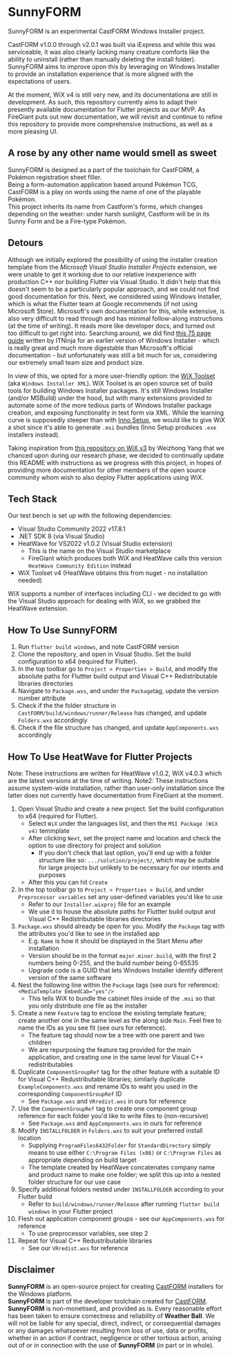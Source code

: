 # SunnyFORM

SunnyFORM is an experimental CastFORM Windows Installer project.

CastFORM v1.0.0 through v2.0.1 was built via iExpress and while this was serviceable, it was also clearly lacking many creature comforts like the ability to uninstall (rather than manually deleting the install folder).  
SunnyFORM aims to improve upon this by leveraging on Windows Installer to provide an installation experience that is more aligned with the expectations of users.

At the moment, WiX v4 is still very new, and its documentationa are still in development. 
As such, this repository currently aims to adapt their presently available documentation for Flutter projects as our MVP. 
As FireGiant puts out new documentation, we will revisit and continue to refine this repository to provide more comprehensive instructions, 
as well as a more pleasing UI.

## A rose by any other name would smell as sweet

SunnyFORM is designed as a part of the toolchain for CastFORM, a Pokémon registration sheet filler.  
Being a form-automation application based around Pokémon TCG, CastFORM is a play on words using the name of one of the playable Pokémon.  
This project inherits its name from Castform's forms, which changes depending on the weather: under harsh sunlight, Castform will be in its Sunny Form and be a Fire-type Pokémon.

## Detours

Although we initially explored the possibility of using the installer creation template from the *Microsoft Visual Studio Installer Projects* extension, 
we were unable to get it working due to our relative inexperience with production C++ nor building Flutter via Visual Studio. 
It didn't help that this doesn't seem to be a particularly popular approach, and we could not find good documentation for this. 
Next, we considered using Windows Installer, which is what the Flutter team at Google recommends (if not using Microsoft Store). 
Microsoft's own documentation for this, while extensive, is also very difficult to read through and has minimal follow-along instructions (at the time of writing). 
It reads more like developer docs, and turned out too difficult to get right into. Searching around, we did find [this 75 page guide](https://www.itninja.com/static/c94ee3e6f937bcb62a8451cb94a0a206.pdf) 
written by ITNinja for an earlier version of Windows Installer - which is really great and much more digestable than Microsoft's official documentation - but unfortunately 
was still a bit much for us, considering our extremely small team size and product size.

In view of this, we opted for a more user-friendly option: the [WiX Toolset](https://github.com/wixtoolset/wix) (aka `Windows Installer XML`).
WiX Toolset is an open source set of build tools for building Windows Installer packages. 
It's still Windows Installer (and/or MSBuild) under the hood, but with many extensions provided to automate some of the more tedious parts of Windows Installer package creation, 
and exposing functionality in text form via XML. While the learning curve is supposedly steeper than with [Inno Setup](https://jrsoftware.org/isinfo.php), 
we would like to give WiX a shot since it's able to generate `.msi` bundles (Inno Setup produces `.exe` installers instead).

Taking inspiration from [this repository on WiX v3](https://github.com/zonble/flutter_wix_installer_example) by Weizhong Yang that we chanced upon during our research phase, 
we decided to continually update this README with instructions as we progress with this project, 
in hopes of providing more documentation for other members of the open source community whom wish to also deploy Flutter applications using WiX.

## Tech Stack

Our test bench is set up with the following dependencies:  
- Visual Studio Community 2022 v17.8.1
- .NET SDK 8 (via Visual Studio)
- HeatWave for VS2022 v1.0.2 (Visual Studio extension)
  - This is the name on the Visual Studio marketplace
  - FireGiant which produces both WiX and HeatWave calls this version `HeatWave Community Edition` instead
- WiX Toolset v4 (HeatWave obtains this from nuget - no installation needed)

WiX supports a number of interfaces including CLI - we decided to go with the Visual Studio approach for dealing with WiX, so we grabbed the HeatWave extension.

## How To Use SunnyFORM

1. Run `flutter build windows`, and note CastFORM version
2. Clone the repository, and open in Visual Studio. Set the build configuration to x64 (required for Flutter).
3. In the top toolbar go to `Project > Properties > Build`, and modify the absolute paths for Fluttter build output and Visual C++ Redistributable libraries directories
3. Navigate to `Package.wxs`, and under the `Package`tag, update the version number attribute
4. Check if the the folder structure in `CastFORM/build/windows/runner/Release` has changed, and update `Folders.wxs` accordingly
5. Check if the file structure has changed, and update `AppComponents.wxs` accordingly

## How To Use HeatWave for Flutter Projects

Note: These instructions are written for HeatWave v1.0.2, WiX v4.0.3 which are the latest versions at the time of writing.
Note2: These instructions assume system-wide installation, rather than user-only installation since the latter does not currently have documentation from FireGiant at the moment.

1. Open Visual Studio and create a new project. Set the build configuration to x64 (required for Flutter).
    - Select `WiX` under the languages list, and then the `MSI Package (WiX v4)` temmplate
    - After clicking `Next`, set the project name and location and check the option to use directory for project and solution
      - If you don't check that last option, you'll end up with a folder structure like so: `.../solution/project/`, 
which may be suitable for large projects but unlikely to be necessary for our intents and purposes
    - After this you can hit `Create`
2. In the top toolbar go to `Project > Properties > Build`, and under `Preprocessor variables` set any user-defined variables you'd like to use
    - Refer to our `Installer.wixproj` file for an example
    - We use it to house the absolute paths for Fluttter build output and Visual C++ Redistributable libraries directories
3. `Package.wxs` should already be open for you. Modify the `Package` tag with the attributes you'd like to see in the installed app
    - E.g. `Name` is how it should be displayed in the Start Menu after installation
    - Version should be in the format `major.minor.build`, with the first 2 numbers being 0-255, and the build number being 0-65535
    - Upgrade code is a GUID that lets Windows Installer identify different version of the same software
4. Nest the following line within the `Package` tags (see ours for reference): `<MediaTemplate EmbedCab="yes"/>`
    - This tells WiX to bundle the cabinet files inside of the `.msi` so that you only distribute one file as the installer
5. Create a new `Feature` tag to enclose the existing template feature; create another one in the same level as the along side `Main`. Feel free to name the IDs as you see fit (see ours for reference).
    - The feature tag should now be a tree with one parent and two children
    - We are repurposing the feature tag provided for the main application, and creating one in the same level for Visual C++ redistributables
6. Duplicate `ComponentGroupRef` tag for the other feature with a suitable ID for Visual C++ Redustributable libraries; similarly duplicate `ExampleComponents.wxs` and rename IDs to waht you used in the corresponding `ComponentGroupRef` ID
    - See `Package.wxs` and `VRredist.wxs` in ours for reference
7. Use the `ComponentGroupRef` tag to create one component group reference for each folder you'd like to write files to (non-recursive)
    - See `Package.wxs` and `AppComponents.wxs` in ours for reference
8. Modify `INSTALLFOLDER` in `Folders.wxs` to suit your preferred install location
    - Supplying `ProgramFiles6432Folder` for `StandardDirectory` simply means to use either `C:\Program Files (x86)` or `C:\Program Files` as appropriate depending on build target
    - The template created by HeatWave concatenates company name and product name to make one folder; we split this up into a nested folder structure for our use case
9. Specify additional folders nested under `INSTALLFOLDER` according to your Flutter build
    - Refer to `build/windows/runner/Release` after running `flutter build windows` in your Flutter project
10. Flesh out application component groups - see our `AppComponents.wxs` for reference
    - To use preprocessor variables, see step 2
11. Repeat for Visual C++ Redustributable libraries
    - See our `VRredist.wxs` for reference

## Disclaimer

**SunnyFORM** is an open-source project for creating [CastFORM](https://github.com/BAA-Studios/CastFORM) installers for the Windows platform.  
**SunnyFORM** is part of the developer toolchain created for [CastFORM](https://github.com/BAA-Studios/CastFORM).  
**SunnyFORM** is non-monetised, and provided as is. Every reasonable effort has been taken to ensure correctness and reliability of **Weather Ball**. 
We will not be liable for any special, direct, indirect, or consequential damages or any damages whatsoever resulting from 
loss of use, data or profits, whether in an action if contract, negligence or other tortious action, arising out of or in connection with the use of **SunnyFORM** (in part or in whole).